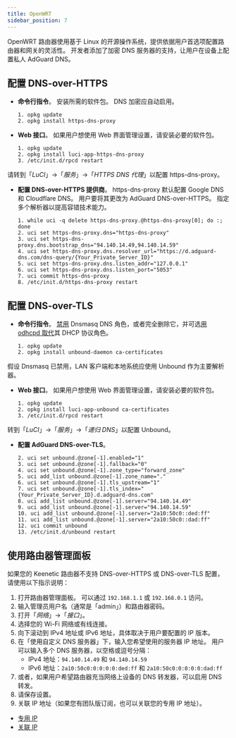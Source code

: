 ```yaml
---
title: OpenWRT
sidebar_position: 7
---
```


OpenWRT 路由器使用基于 Linux 的开源操作系统，提供依据用户首选项配置路由器和网关的灵活性。 开发者添加了加密 DNS 服务器的支持，让用户在设备上配置私人 AdGuard DNS。

## 配置 DNS-over-HTTPS

- **命令行指令**。 安装所需的软件包。 DNS 加密应自动启用。

  ```# Install packages
  1. opkg update
  2. opkg install https-dns-proxy

  ```
- **Web 接口**。 如果用户想使用 Web 界面管理设置，请安装必要的软件包。

  ```# Install packages
  1. opkg update
  2. opkg install luci-app-https-dns-proxy
  3. /etc/init.d/rpcd restart
  ```

请转到「_LuCI_」→「_服务_」→「_HTTPS DNS 代理_」以配置 https-dns-proxy。

- **配置 DNS-over-HTTPS 提供商**。 https-dns-proxy 默认配置 Google DNS 和 Cloudflare DNS。 用户要将其更改为 AdGuard DNS-over-HTTPS。 指定多个解析器以提高容错技术能力。

  ```# Configure DoH provider
  1. while uci -q delete https-dns-proxy.@https-dns-proxy[0]; do :; done
  2. uci set https-dns-proxy.dns="https-dns-proxy"
  3. uci set https-dns-proxy.dns.bootstrap_dns="94.140.14.49,94.140.14.59"
  4. uci set https-dns-proxy.dns.resolver_url="https://d.adguard-dns.com/dns-query/{Your_Private_Server_ID}"
  5. uci set https-dns-proxy.dns.listen_addr="127.0.0.1"
  6. uci set https-dns-proxy.dns.listen_port="5053"
  7. uci commit https-dns-proxy
  8. /etc/init.d/https-dns-proxy restart
  ```

## 配置 DNS-over-TLS

- **命令行指令**。 [禁用](https://openwrt.org/docs/guide-user/base-system/dhcp_configuration#disabling_dns_role) Dnsmasq DNS 角色，或者完全删除它，并可选[用 odhcpd 取代](https://openwrt.org/docs/guide-user/base-system/dhcp_configuration#replacing_dnsmasq_with_odhcpd_and_unbound)其 DHCP 协议角色。

  ```# Install packages
  1. opkg update
  2. opkg install unbound-daemon ca-certificates
  ```

假设 Dnsmasq 已禁用，LAN 客户端和本地系统应使用 Unbound 作为主要解析器。

- **Web 接口**。 如果用户想使用 Web 界面管理设置，请安装必要的软件包。

  ```# Install packages
  1. opkg update
  2. opkg install luci-app-unbound ca-certificates
  3. /etc/init.d/rpcd restart
  ```

转到「_LuCI_」→「_服务_」→「_递归 DNS_」以配置 Unbound。

- **配置 AdGuard DNS-over-TLS**。

  ```1. uci add unbound zone
  2. uci set unbound.@zone[-1].enabled="1"
  3. uci set unbound.@zone[-1].fallback="0"
  4. uci set unbound.@zone[-1].zone_type="forward_zone"
  5. uci add_list unbound.@zone[-1].zone_name="."
  6. uci set unbound.@zone[-1].tls_upstream="1"
  7. uci set unbound.@zone[-1].tls_index="{Your_Private_Server_ID}.d.adguard-dns.com"
  8. uci add_list unbound.@zone[-1].server="94.140.14.49"
  9. uci add_list unbound.@zone[-1].server="94.140.14.59"
  10. uci add_list unbound.@zone[-1].server="2a10:50c0::ded:ff"
  11. uci add_list unbound.@zone[-1].server="2a10:50c0::dad:ff"
  12. uci commit unbound
  13. /etc/init.d/unbound restart
  ```

## 使用路由器管理面板

如果您的 Keenetic 路由器不支持 DNS-over-HTTPS 或 DNS-over-TLS 配置，请使用以下指示说明：

1. 打开路由器管理面板。 可以通过 `192.168.1.1` 或 `192.168.0.1` 访问。
2. 输入管理员用户名（通常是「admin」）和路由器密码。
3. 打开「_网络_」→「_接口_」。
4. 选择您的 Wi-Fi 网络或有线连接。
5. 向下滚动到 IPv4 地址或 IPv6 地址，具体取决于用户要配置的 IP 版本。
6. 在「使用自定义 DNS 服务器」下，输入您希望使用的服务器 IP 地址。 用户可以输入多个 DNS 服务器，以空格或逗号分隔：
   - IPv4 地址：`94.140.14.49` 和 `94.140.14.59`
   - IPv6 地址：`2a10:50c0:0:0:0:0:ded:ff` 和 `2a10:50c0:0:0:0:0:dad:ff`
7. 或者，如果用户希望路由器充当网络上设备的 DNS 转发器，可以启用 DNS 转发。
8. 请保存设置。
9. 关联 IP 地址（如果您有团队版订阅，也可以关联您的专用 IP 地址）。

- [专用 IP](/private-dns/connect-devices/other-options/dedicated-ip.md)
- [关联 IP](/private-dns/connect-devices/other-options/linked-ip.md)
